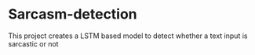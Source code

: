 # Sarcasm-detection
This project creates a LSTM based model to detect whether a text input is sarcastic or not
